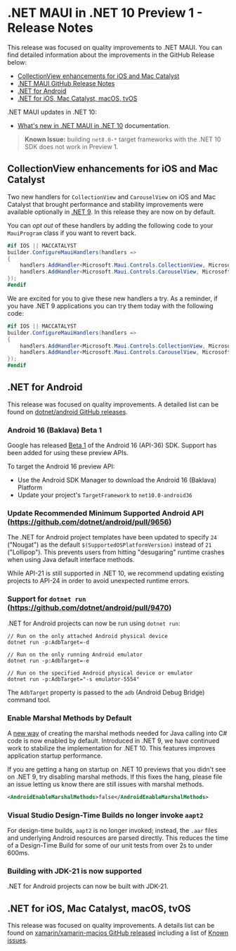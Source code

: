 # .NET MAUI in .NET 10 Preview 1 - Release Notes

This release was focused on quality improvements to .NET MAUI. You can find detailed information about the improvements in the GitHub Release below:

- [CollectionView enhancements for iOS and Mac Catalyst](#collectionview-enhancements-for-ios-and-mac-catalyst)
- [.NET MAUI GitHub Release Notes](https://aka.ms/maui10p1)
- [.NET for Android](#net-for-android)
- [.NET for iOS, Mac Catalyst, macOS, tvOS](#net-for-ios-mac-catalyst-macos-tvos)

.NET MAUI updates in .NET 10:

- [What's new in .NET MAUI in .NET 10](https://learn.microsoft.com/dotnet/maui/whats-new/dotnet-10) documentation.

> **Known Issue:** building `net8.0-*` target frameworks with the .NET 10 SDK does not work in Preview 1.

## CollectionView enhancements for iOS and Mac Catalyst

Two new handlers for `CollectionView` and `CarouselView` on iOS and Mac Catalyst that brought performance and stability improvements were available optionally in [.NET 9](https://learn.microsoft.com/dotnet/maui/whats-new/dotnet-9?view=net-maui-9.0#collectionview-and-carouselview). In this release they are now on by default. 

You can _opt out_ of these handlers by adding the following code to your `MauiProgram` class if you want to revert back.

```csharp
#if IOS || MACCATALYST
builder.ConfigureMauiHandlers(handlers =>
{
    handlers.AddHandler<Microsoft.Maui.Controls.CollectionView, Microsoft.Maui.Controls.Handlers.Items.CollectionViewHandler>();
    handlers.AddHandler<Microsoft.Maui.Controls.CarouselView, Microsoft.Maui.Controls.Handlers.Items.CarouselViewHandler>();
});
#endif
```

We are excited for you to give these new handlers a try. As a reminder, if you have .NET 9 applications you can try them today with the following code:

```csharp
#if IOS || MACCATALYST
builder.ConfigureMauiHandlers(handlers =>
{
    handlers.AddHandler<Microsoft.Maui.Controls.CollectionView, Microsoft.Maui.Controls.Handlers.Items2.CollectionViewHandler2>();
    handlers.AddHandler<Microsoft.Maui.Controls.CarouselView, Microsoft.Maui.Controls.Handlers.Items2.CarouselViewHandler2>();
});
#endif
```

## .NET for Android

This release was focused on quality improvements. A detailed list can be found on [dotnet/android GitHub releases](https://github.com/dotnet/android/releases/).

### Android 16 (Baklava) Beta 1

Google has released [Beta 1](https://android-developers.googleblog.com/2025/01/first-beta-android16.html) of the Android 16 (API-36) SDK.  Support has been added for using these preview APIs.

To target the Android 16 preview API:
- Use the Android SDK Manager to download the Android 16 (Baklava) Platform
- Update your project's `TargetFramework` to `net10.0-android36`

### Update Recommended Minimum Supported Android API (https://github.com/dotnet/android/pull/9656)

The .NET for Android project templates have been updated to specify `24` ("Nougat") as the default `$(SupportedOSPlatformVersion)` instead of `21` ("Lollipop").  This prevents users from hitting "desugaring" runtime crashes when using Java default interface methods.

While API-21 is still supported in .NET 10, we recommend updating existing projects to API-24 in order to avoid unexpected runtime errors.


### Support for `dotnet run` (https://github.com/dotnet/android/pull/9470)

.NET for Android projects can now be run using `dotnet run`:

```cli
// Run on the only attached Android physical device
dotnet run -p:AdbTarget=-d

// Run on the only running Android emulator
dotnet run -p:AdbTarget=-e

// Run on the specified Android physical device or emulator
dotnet run -p:AdbTarget="-s emulator-5554"
```

The `AdbTarget` property is passed to the `adb` (Android Debug Bridge) command tool.


### Enable Marshal Methods by Default

A [new way](https://github.com/dotnet/android/pull/7351) of creating the marshal methods needed for Java calling into C# code is now enabled by default. Introduced in .NET 9, we have continued work to stabilize the implementation for .NET 10. This features improves application startup performance.

If you are getting a hang on startup on .NET 10 previews that you didn't see on .NET 9, try disabling marshal methods.  If this fixes the hang, please file an issue letting us know there are still issues with marshal methods.

```xml
<AndroidEnableMarshalMethods>false</AndroidEnableMarshalMethods>
```

### Visual Studio Design-Time Builds no longer invoke `aapt2`

For design-time builds, `aapt2` is no longer invoked; instead, the `.aar` files and underlying Android resources are parsed directly. This reduces the time of a Design-Time Build for some of our unit tests from over 2s to under 600ms.

### Building with JDK-21 is now supported 

.NET for Android projects can now be built with JDK-21.

## .NET for iOS, Mac Catalyst, macOS, tvOS

This release was focused on quality improvements. A details list can be found on [xamarin/xamarin-macios GitHub released](https://github.com/xamarin/xamarin-macios/releases/) including a list of [Known issues](https://github.com/xamarin/xamarin-macios/wiki/Known-issues-in-.NET10).
